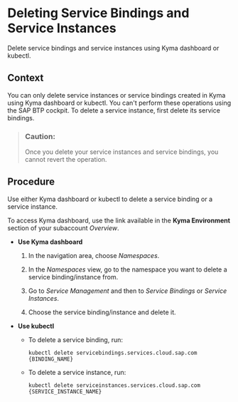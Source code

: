 <!-- loio5deca69978eb471692743089ce1eed77 -->

# Deleting Service Bindings and Service Instances

Delete service bindings and service instances using Kyma dashboard or kubectl.



## Context

You can only delete service instances or service bindings created in Kyma using Kyma dashboard or kubectl. You can't perform these operations using the SAP BTP cockpit. To delete a service instance, first delete its service bindings.

> ### Caution:  
> Once you delete your service instances and service bindings, you cannot revert the operation.



<a name="loio5deca69978eb471692743089ce1eed77__steps-unordered_bkr_vp2_xcc"/>

## Procedure

Use either Kyma dashboard or kubectl to delete a service binding or a service instance.

To access Kyma dashboard, use the link available in the **Kyma Environment** section of your subaccount *Overview*.

-   **Use Kyma dashboard**

    1.  In the navigation area, choose *Namespaces*.

    2.  In the *Namespaces* view, go to the namespace you want to delete a service binding/instance from.

    3.  Go to *Service Management* and then to *Service Bindings* or *Service Instances*.

    4.  Choose the service binding/instance and delete it.


-   **Use kubectl**

    -   To delete a service binding, run:

        ```
        kubectl delete servicebindings.services.cloud.sap.com {BINDING_NAME}
        ```

    -   To delete a service instance, run:

        ```
        kubectl delete serviceinstances.services.cloud.sap.com {SERVICE_INSTANCE_NAME}
        ```



